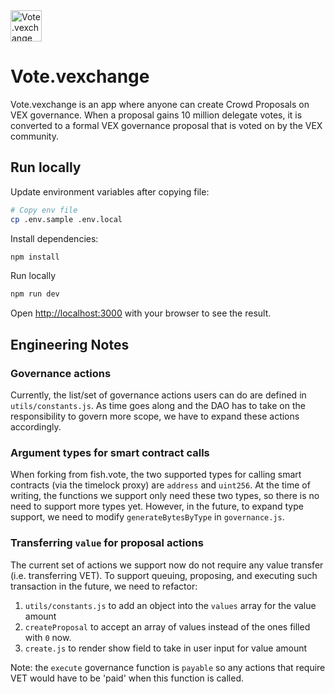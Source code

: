 <img src="https://vote.vexchange.io/vectors/logo-mobile.svg" alt="Vote.vexchange logo" width="50" />

# Vote.vexchange

Vote.vexchange is an app where anyone can create Crowd Proposals on VEX governance. When a proposal gains 10 million delegate votes, it is converted to a formal VEX governance proposal that is voted on by the VEX community.

## Run locally

Update environment variables after copying file:

```bash
# Copy env file
cp .env.sample .env.local
```

Install dependencies:

```bash
npm install
```

Run locally

```bash
npm run dev
```

Open [http://localhost:3000](http://localhost:3000) with your browser to see the result.


## Engineering Notes

### Governance actions
Currently, the list/set of governance actions users can do are defined in `utils/constants.js`. As time goes along and the DAO has to take on the responsibility to govern more scope, we have to expand these actions accordingly. 

### Argument types for smart contract calls 
When forking from fish.vote, the two supported types for calling smart contracts (via the timelock proxy) are `address` and `uint256`. At the time of writing, the functions we support only need these two types, so there is no need to support more types yet. However, in the future, to expand type support, we need to modify `generateBytesByType` in `governance.js`. 

### Transferring `value` for proposal actions
The current set of actions we support now do not require any value transfer (i.e. transferring VET). To support queuing, proposing, and executing such transaction in the future, we need to refactor: 
1. `utils/constants.js` to add an object into the `values` array for the value amount
2. `createProposal` to accept an array of values instead of the ones filled with `0` now.   
3. `create.js` to render show field to take in user input for value amount

Note: the `execute` governance function is `payable` so any actions that require VET would have to be 'paid' when this function is called. 
